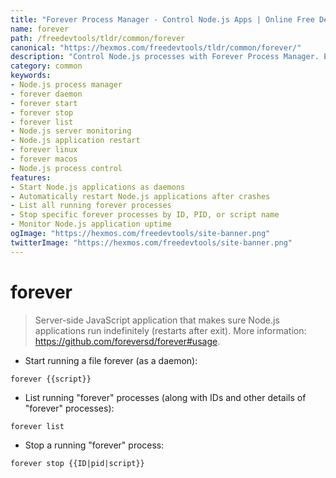 ```yaml
---
title: "Forever Process Manager - Control Node.js Apps | Online Free DevTools by Hexmos"
name: forever
path: /freedevtools/tldr/common/forever
canonical: "https://hexmos.com/freedevtools/tldr/common/forever/"
description: "Control Node.js processes with Forever Process Manager. Ensure continuous uptime and automatic restarts for your Node.js applications. Free online tool, no registration required."
category: common
keywords:
- Node.js process manager
- forever daemon
- forever start
- forever stop
- forever list
- Node.js server monitoring
- Node.js application restart
- forever linux
- forever macos
- Node.js process control
features:
- Start Node.js applications as daemons
- Automatically restart Node.js applications after crashes
- List all running forever processes
- Stop specific forever processes by ID, PID, or script name
- Monitor Node.js application uptime
ogImage: "https://hexmos.com/freedevtools/site-banner.png"
twitterImage: "https://hexmos.com/freedevtools/site-banner.png"
---
```


# forever

> Server-side JavaScript application that makes sure Node.js applications run indefinitely (restarts after exit).
> More information: <https://github.com/foreversd/forever#usage>.

- Start running a file forever (as a daemon):

`forever {{script}}`

- List running "forever" processes (along with IDs and other details of "forever" processes):

`forever list`

- Stop a running "forever" process:

`forever stop {{ID|pid|script}}`
